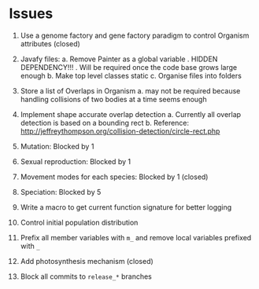 # Issues

1. Use a genome factory and gene factory paradigm to control Organism attributes (closed)

2. Javafy files: 
    a. Remove Painter as a global variable 
        . HIDDEN DEPENDENCY!!!
        . Will be required once the code base grows large enough
    b. Make top level classes static
    c. Organise files into folders

3. Store a list of Overlaps in Organism
    a. may not be required because handling collisions of two bodies at a time seems enough

4. Implement shape accurate overlap detection
    a. Currently all overlap detection is based on a bounding rect
    b. Reference: http://jeffreythompson.org/collision-detection/circle-rect.php

5. Mutation: Blocked by 1

6. Sexual reproduction: Blocked by 1

7. Movement modes for each species: Blocked by 1 (closed)

8. Speciation: Blocked by 5

9. Write a macro to get current function signature for better logging

10. Control initial population distribution

11. Prefix all member variables with `m_` and remove local variables prefixed with `_`


12. Add photosynthesis mechanism (closed)

13. Block all commits to `release_*` branches